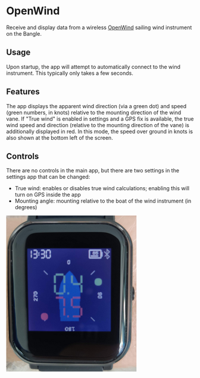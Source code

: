 # OpenWind

Receive and display data from a wireless [OpenWind](https://www.openwind.de/) sailing wind instrument on the Bangle.

## Usage

Upon startup, the app will attempt to automatically connect to the wind instrument. This typically only takes a few seconds.

## Features

The app displays the apparent wind direction (via a green dot) and speed (green numbers, in knots) relative to the mounting direction of the wind vane.
If "True wind" is enabled in settings and a GPS fix is available, the true wind speed and direction (relative to the mounting direction of the vane) is
additionally displayed in red.  In this mode, the speed over ground in knots is also shown at the bottom left of the screen.

## Controls

There are no controls in the main app, but there are two settings in the settings app that can be changed:

 * True wind: enables or disables true wind calculations; enabling this will turn on GPS inside the app
 * Mounting angle: mounting relative to the boat of the wind instrument (in degrees)

![](openwind_screenshot.png)
